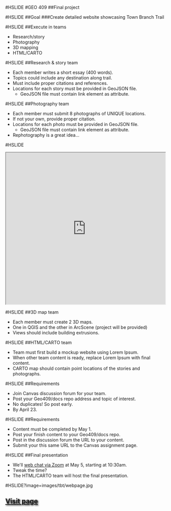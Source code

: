 #HSLIDE
#GEO 409
##Final project

#HSLIDE
##Goal
###Create detailed website showcasing Town Branch Trail

#HSLIDE
##Execute in teams
* Research/story
* Photography
* 3D mapping
* HTML/CARTO


#HSLIDE
##Research & story team
* Each member writes a short essay (400 words).
* Topics could include any destination along trail.
* Must include proper citations and references.
* Locations for each story must be provided in GeoJSON file.
    * GeoJSON file must contain link element as attribute.


#HSLIDE
##Photography team
* Each member must submit 8 photographs of UNIQUE locations.
* If not your own, provide proper citation.
* Locations for each photo must be provided in GeoJSON file.
    * GeoJSON file must contain link element as attribute.
* Rephotography is a great idea...


#HSLIDE
<iframe src="https://www.google.com/maps/d/embed?mid=10WPfr2igd57kiIbN6W9xbRqpH5Q" width="100%" height="480"></iframe>

#HSLIDE
##3D map team
* Each member must create 2 3D maps.
* One in QGIS and the other in ArcScene (project will be provided)
* Views should include building extrusions.


#HSLIDE
##HTML/CARTO team
* Team must first build a mockup website using Lorem Ipsum.
* When other team content is ready, replace Lorem Ipsum with final content.
* CARTO map should contain point locations of the stories and photographs.


#HSLIDE
##Requirements
* Join Canvas discussion forum for your team.
* Post your Geo409/docs repo address and topic of interest.
* No duplicates! So post early.
* By April 23.

#HSLIDE
##Requirements
* Content must be completed by May 1.
* Post your finish content to your Geo409/docs repo.
* Post in the discussion forum the URL to your content.
* Submit your this same URL to the Canvas assignment page.

#HSLIDE
##Final presentation
* We'll [web chat via Zoom](https://uky.zoom.us/j/9880451829) at May 5, starting at 10:30am.
* Tweak the time?
* The HTML/CARTO team will host the final presentation.


#HSLIDE?image=images/tbt/webpage.jpg
<h2 style="color:#eee;text-shadow: 2px 2px 4px #000;"><a href="http://boydx.github.io/tbt/" target="_blank">Visit page</a></h2>
















